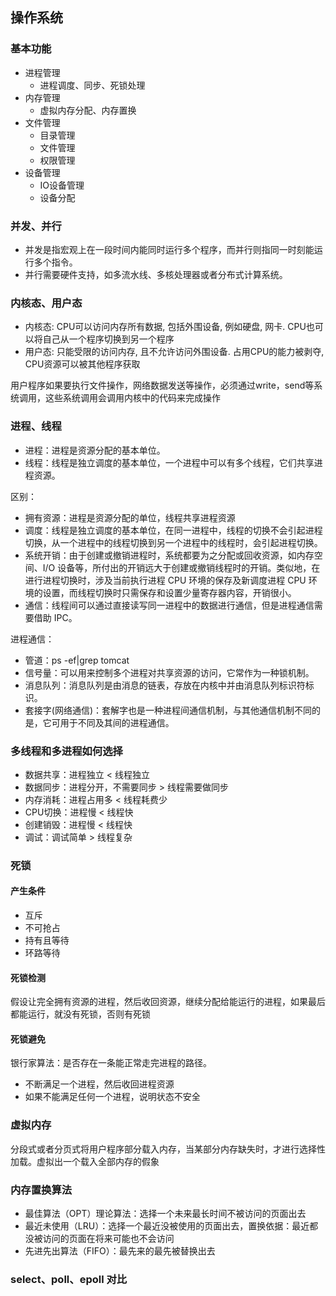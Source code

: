 ## 操作系统

### 基本功能

* 进程管理
    * 进程调度、同步、死锁处理
* 内存管理
    * 虚拟内存分配、内存置换
* 文件管理
    * 目录管理
    * 文件管理
    * 权限管理
* 设备管理
    * IO设备管理
    * 设备分配

### 并发、并行

* 并发是指宏观上在一段时间内能同时运行多个程序，而并行则指同一时刻能运行多个指令。
* 并行需要硬件支持，如多流水线、多核处理器或者分布式计算系统。

### 内核态、用户态

* 内核态: CPU可以访问内存所有数据, 包括外围设备, 例如硬盘, 网卡. CPU也可以将自己从一个程序切换到另一个程序
* 用户态: 只能受限的访问内存, 且不允许访问外围设备. 占用CPU的能力被剥夺, CPU资源可以被其他程序获取

用户程序如果要执行文件操作，网络数据发送等操作，必须通过write，send等系统调用，这些系统调用会调用内核中的代码来完成操作

### 进程、线程

* 进程：进程是资源分配的基本单位。
* 线程：线程是独立调度的基本单位，一个进程中可以有多个线程，它们共享进程资源。

区别：

* 拥有资源：进程是资源分配的单位，线程共享进程资源
* 调度：线程是独立调度的基本单位，在同一进程中，线程的切换不会引起进程切换，从一个进程中的线程切换到另一个进程中的线程时，会引起进程切换。
* 系统开销：由于创建或撤销进程时，系统都要为之分配或回收资源，如内存空间、I/O 设备等，所付出的开销远大于创建或撤销线程时的开销。类似地，在进行进程切换时，涉及当前执行进程 CPU 环境的保存及新调度进程 CPU
  环境的设置，而线程切换时只需保存和设置少量寄存器内容，开销很小。
* 通信：线程间可以通过直接读写同一进程中的数据进行通信，但是进程通信需要借助 IPC。

进程通信：

* 管道：ps -ef|grep tomcat
* 信号量：可以用来控制多个进程对共享资源的访问，它常作为一种锁机制。
* 消息队列：消息队列是由消息的链表，存放在内核中并由消息队列标识符标识。
* 套接字(网络通信)：套解字也是一种进程间通信机制，与其他通信机制不同的是，它可用于不同及其间的进程通信。

### 多线程和多进程如何选择

* 数据共享：进程独立 \< 线程独立
* 数据同步：进程分开，不需要同步 \> 线程需要做同步
* 内存消耗：进程占用多 \< 线程耗费少
* CPU切换：进程慢 \< 线程快
* 创建销毁：进程慢 \< 线程快
* 调试：调试简单 \> 线程复杂

### 死锁

#### 产生条件

* 互斥
* 不可抢占
* 持有且等待
* 环路等待

#### 死锁检测

假设让完全拥有资源的进程，然后收回资源，继续分配给能运行的进程，如果最后都能运行，就没有死锁，否则有死锁

#### 死锁避免

银行家算法：是否存在一条能正常走完进程的路径。

* 不断满足一个进程，然后收回进程资源
* 如果不能满足任何一个进程，说明状态不安全

### 虚拟内存

分段式或者分页式将用户程序部分载入内存，当某部分内存缺失时，才进行选择性加载。虚拟出一个载入全部内存的假象

### 内存置换算法

* 最佳算法（OPT）理论算法：选择一个未来最长时间不被访问的页面出去
* 最近未使用（LRU）：选择一个最近没被使用的页面出去，置换依据：最近都没被访问的页面在将来可能也不会访问
* 先进先出算法（FIFO）：最先来的最先被替换出去

### select、poll、epoll 对比